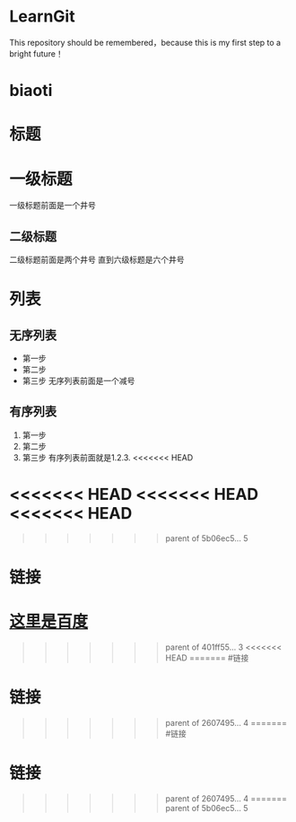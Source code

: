 # LearnGit
This repository should be remembered，because this is my first step to a bright future！
# biaoti
# 标题
# 一级标题
一级标题前面是一个井号
## 二级标题
二级标题前面是两个井号 直到六级标题是六个井号


# 列表
## 无序列表
- 第一步
- 第二步
- 第三步
无序列表前面是一个减号
## 有序列表
1. 第一步
2. 第二步
3. 第三步
有序列表前面就是1.2.3.
<<<<<<< HEAD

<<<<<<< HEAD
<<<<<<< HEAD
<<<<<<< HEAD
=======
>>>>>>> parent of 5b06ec5... 5

# 链接
[这里是百度](www.baidu.com)
=======
>>>>>>> parent of 401ff55... 3
<<<<<<< HEAD
=======
#链接
# 链接
>>>>>>> parent of 2607495... 4
=======
#链接
# 链接
>>>>>>> parent of 2607495... 4
=======
>>>>>>> parent of 5b06ec5... 5
